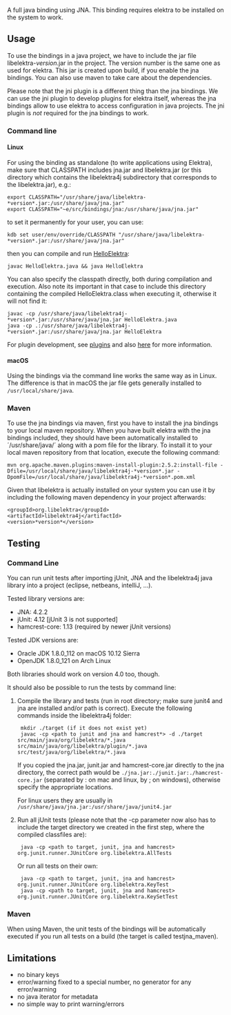 A full java binding using JNA. This binding requires elektra to be installed on 
the system to work.

## Usage ##

To use the bindings in a java project, we have to include the jar file 
libelektra-*version*.jar in the project. The version number is the same one as 
used for elektra. This jar is created upon build, if you enable the jna bindings. 
You can also use maven to take care about the dependencies.

Please note that the jni plugin is a different thing than the jna bindings. We 
can use the jni plugin to develop plugins for elektra itself, whereas the jna 
bindings allow to use elektra to access configuration in java projects. The jni 
plugin is *not* required for the jna bindings to work.

### Command line ###

#### Linux ####
For using the binding as standalone (to write applications using Elektra),
make sure that CLASSPATH includes jna.jar and libelektra.jar (or this directory
which contains the libelektra4j subdirectory that corresponds to the 
libelektra.jar), e.g.:

    export CLASSPATH="/usr/share/java/libelektra-*version*.jar:/usr/share/java/jna.jar"
    export CLASSPATH="~e/src/bindings/jna:/usr/share/java/jna.jar"

to set it permanently for your user, you can use:

    kdb set user/env/override/CLASSPATH "/usr/share/java/libelektra-*version*.jar:/usr/share/java/jna.jar"

then you can compile and run [HelloElektra](HelloElektra.java):

    javac HelloElektra.java && java HelloElektra

You can also specify the classpath directly, both during compilation and execution.
Also note its important in that case to include this directory containing the 
compiled HelloElektra.class when executing it, otherwise it will not find it:

	javac -cp /usr/share/java/libelektra4j-*version*.jar:/usr/share/java/jna.jar HelloElektra.java
	java -cp .:/usr/share/java/libelektra4j-*version*.jar:/usr/share/java/jna.jar HelloElektra

For plugin development, see [plugins](libelektra4j/plugin)
and also [here](/src/plugins/jni) for more information.

#### macOS ####

Using the bindings via the command line works the same way as in Linux. The 
difference is that in macOS the jar file gets generally installed to 
`/usr/local/share/java`.

### Maven ###

To use the jna bindings via maven, first you have to install the jna bindings 
to your local maven repository. When you have built elektra with the jna 
bindings included, they should have been automatically installed to 
´/usr/share/java/´ along with a pom file for the library. To install it to your
local maven repository from that location, execute the following command:

	mvn org.apache.maven.plugins:maven-install-plugin:2.5.2:install-file -Dfile=/usr/local/share/java/libelektra4j-*version*.jar -DpomFile=/usr/local/share/java/libelektra4j-*version*.pom.xml

Given that libelektra is actually installed on your system you can use it by 
including the following maven dependency in your project afterwards:

	<groupId>org.libelektra</groupId>
	<artifactId>libelektra4j</artifactId>
	<version>*version*</version>

## Testing ##

### Command Line ###

You can run unit tests after importing jUnit, JNA and the libelektra4j java 
library into a project (eclipse, netbeans, intelliJ, ...).

Tested library versions are:

- JNA: 4.2.2
- jUnit: 4.12 [jUnit 3 is not supported]
- hamcrest-core: 1.13 (required by newer jUnit versions)

Tested JDK versions are:

- Oracle JDK 1.8.0_112 on macOS 10.12 Sierra
- OpenJDK 1.8.0_121 on Arch Linux

Both libraries should work on version 4.0 too, though.

It should also be possible to run the tests by command line:

1. Compile the library and tests (run in root directory; make sure junit4 and 
	jna are installed and/or path is correct). Execute the following commands inside 
	the libelektra4j folder:

		mkdir ./target (if it does not exist yet)
		javac -cp <path to junit and jna and hamcrest*> -d ./target src/main/java/org/libelektra/*.java src/main/java/org/libelektra/plugin/*.java src/test/java/org/libelektra/*.java

	If you copied the jna.jar, junit.jar and hamcrest-core.jar directly to the 
	jna directory, the correct path would be `./jna.jar:./junit.jar:./hamcrest-core.jar` 
	(separated by : on mac and linux, by ; on windows), otherwise specify the 
	appropriate locations.
	
	For linux users they are usually in `/usr/share/java/jna.jar:/usr/share/java/junit4.jar`

2. Run all jUnit tests (please note that the -cp parameter now also has to 
	include the target directory we created in the first step, where the compiled 
	classfiles are):

		java -cp <path to target, junit, jna and hamcrest> org.junit.runner.JUnitCore org.libelektra.AllTests

   Or run all tests on their own:

		java -cp <path to target, junit, jna and hamcrest> org.junit.runner.JUnitCore org.libelektra.KeyTest
		java -cp <path to target, junit, jna and hamcrest> org.junit.runner.JUnitCore org.libelektra.KeySetTest

### Maven ###

When using Maven, the unit tests of the bindings will be automatically executed 
if you run all tests on a build (the target is called testjna_maven).

## Limitations ##

- no binary keys
- error/warning fixed to a special number, no generator for any
  error/warning
- no java iterator for metadata
- no simple way to print warning/errors
